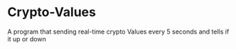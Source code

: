 # Crypto-Values
A program that sending real-time crypto Values every 5 seconds and tells if it up or down
